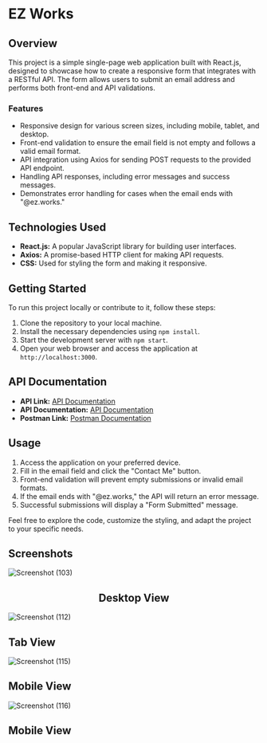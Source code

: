 # EZ Works

## Overview

This project is a simple single-page web application built with React.js, designed to showcase how to create a responsive form that integrates with a RESTful API. The form allows users to submit an email address and performs both front-end and API validations.

### Features

- Responsive design for various screen sizes, including mobile, tablet, and desktop.
- Front-end validation to ensure the email field is not empty and follows a valid email format.
- API integration using Axios for sending POST requests to the provided API endpoint.
- Handling API responses, including error messages and success messages.
- Demonstrates error handling for cases when the email ends with "@ez.works."

## Technologies Used

- **React.js:** A popular JavaScript library for building user interfaces.
- **Axios:** A promise-based HTTP client for making API requests.
- **CSS:** Used for styling the form and making it responsive.

## Getting Started

To run this project locally or contribute to it, follow these steps:

1. Clone the repository to your local machine.
2. Install the necessary dependencies using `npm install`.
3. Start the development server with `npm start`.
4. Open your web browser and access the application at `http://localhost:3000`.

## API Documentation

 - **API Link:** [API Documentation](http://3.228.97.110:9000/api)
 - **API Documentation:** [API Documentation](http://3.228.97.110:9000/docs)
 - **Postman Link:** [Postman Documentation](https://documenter.getpostman.com/view/26752449/2s9YC2yYsM#da4eebaa-9929-4ee9-baa8-e3e6d893aee9)

## Usage

1. Access the application on your preferred device.
2. Fill in the email field and click the "Contact Me" button.
3. Front-end validation will prevent empty submissions or invalid email formats.
4. If the email ends with "@ez.works," the API will return an error message.
5. Successful submissions will display a "Form Submitted" message.

Feel free to explore the code, customize the styling, and adapt the project to your specific needs.

## Screenshots

![Screenshot (103)](https://github.com/skabusaeed1/EZ_works/assets/125902584/14db6b89-1143-4ca6-ba97-4f7542a3ec62)
<h2 align='center'>Desktop View</h2>

![Screenshot (112)](https://github.com/skabusaeed1/EZ_works/assets/125902584/cf467659-ad94-4865-86b6-e86c09003643)
<h2>Tab View</h2>

![Screenshot (115)](https://github.com/skabusaeed1/EZ_works/assets/125902584/04ddb6e2-3e21-493a-b0c5-009bf839c694)
<h2>Mobile View</h2>

![Screenshot (116)](https://github.com/skabusaeed1/EZ_works/assets/125902584/38e6599f-cee4-464e-a9e6-09b38ec8d07d)
<h2>Mobile View</h2>

